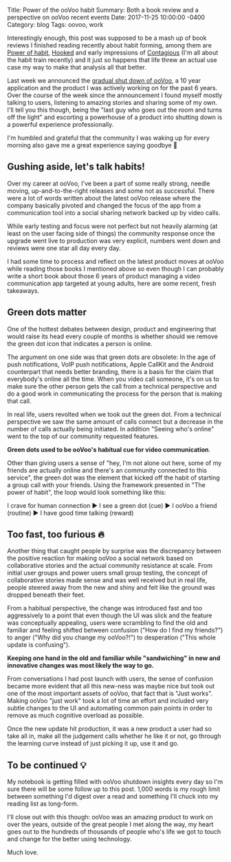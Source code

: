 Title:  Power of the ooVoo habit
Summary: Both a book review and a perspective on ooVoo recent events
Date:   2017-11-25 10:00:00 -0400
Category: blog
Tags: oovoo, work

Interestingly enough, this post was supposed to be a mash up of book reviews I finished reading recently about habit forming, among them are [Power of habit](https://www.amazon.com/Power-Habit-What-Life-Business-ebook/dp/B0055PGUYU), [Hooked](https://www.amazon.com/Hooked-How-Build-Habit-Forming-Products-ebook/dp/B00LMGLXTS/ref=sr_1_1?s=digital-text&ie=UTF8&qid=1512145439&sr=1-1&keywords=hooked) and early impressions of [Contagious](https://www.amazon.com/Contagious-Things-Catch-Jonah-Berger-ebook/dp/B008J4GQKW/ref=pd_sim_351_3?_encoding=UTF8&psc=1&refRID=7FFJR246A50J5NJZDTZR) (I'm all about the habit train recently) and it just so happens that life threw an actual use case my way to make that analysis all that better.

Last week we announced the [gradual shut down of ooVoo](https://oovoo.com/blog/posts/oovoo-shutting-down), a 10 year application and the product I was actively working on for the past 6 years. Over the course of the week since the announcement I found myself mostly talking to users, listening to amazing stories and sharing some of my own. I'll tell you this though, being the "last guy who goes out the room and turns off the light" and escorting a powerhouse of a product into shutting down is a powerful experience professionally.

I'm humbled and grateful that the community I was waking up for every morning also gave me a great experience saying goodbye 🧡

## Gushing aside, let's talk habits!

Over my career at ooVoo, I've been a part of some really strong, needle moving, up-and-to-the-right releases and some not as successful. There were a lot of words written about the latest ooVoo release where the company basically pivoted and changed the focus of the app from a communication tool into a social sharing network backed up by video calls.

While early testing and focus were not perfect but not heavily alarming (at least on the user facing side of things) the community response once the upgrade went live to production was very explicit, numbers went down and reviews were one star all day every day.

I had some time to process and reflect on the latest product moves at ooVoo while reading those books I mentioned above so even though I can probably write a short book about those 6 years of product managing a video communication app targeted at young adults, here are some recent, fresh takeaways.

## Green dots matter

One of the hottest debates between design, product and engineering that would raise its head every couple of months is whether should we remove the green dot icon that indicates a person is online.

The argument on one side was that green dots are obsolete: In the age of push notifications, VoIP push notifications, Apple CallKit and the Android counterpart that needs better branding, there is a basis for the claim that everybody's online all the time. When you video call someone, it's on us to make sure the other person gets the call from a technical perspective and do a good work in communicating the process for the person that is making that call.

In real life, users revolted when we took out the green dot. From a technical perspective we saw the same amount of calls connect but a decrease in the number of calls actually being initiated. In addition "Seeing who's online" went to the top of our community requested features.

**Green dots used to be ooVoo's habitual cue for video communication**.

Other than giving users a sense of "hey, I'm not alone out here, some of my friends are actually online and there's an community connected to this service", the green dot was the element that kicked off the habit of starting a group call with your friends. Using the framework presented in "The power of habit", the loop would look something like this:

I crave for human connection ► I see a green dot (cue) ► I ooVoo a friend (routine) ► I have good time talking (reward)

## Too fast, too furious 🔥

Another thing that caught people by surprise was the discrepancy between the positive reaction for making ooVoo a social network based on collaborative stories and the actual community resistance at scale. From initial user groups and power users small group testing, the concept of collaborative stories made sense and was well received but in real life, people steered away from the new and shiny and felt like the ground was dropped beneath their feet.

From a habitual perspective, the change was introduced fast and too aggressively to a point that even though the UI was slick and the feature was conceptually appealing, users were scrambling to find the old and familiar and feeling shifted between confusion ("How do I find my friends?") to anger ("Why did you change my ooVoo?!") to desperation ("This whole update is confusing").

**Keeping one hand in the old and familiar while "sandwiching" in new and innovative changes was most likely the way to go.**

From conversations I had post launch with users, the sense of confusion became more evident that all this new-ness was maybe nice but took out one of the most important assets of ooVoo, that fact that is "Just works". Making ooVoo "just work" took a lot of time an effort and included very subtle changes to the UI and automating common pain points in order to remove as much cognitive overload as possible.

Once the new update hit production, it was a new product a user had so take all in, make all the judgement calls whether he like it or not, go through the learning curve instead of just picking it up, use it and go.

## To be continued 💡

My notebook is getting filled with ooVoo shutdown insights every day so I'm sure there will be some follow up to this post. 1,000 words is my rough limit between something I'd digest over a read and something I'll chuck into my reading list as long-form.

I'll close out with this though: ooVoo was an amazing product to work on over the years, outside of the great people I met along the way, my heart goes out to the hundreds of thousands of people who's life we got to touch and change for the better using technology.

Much love.
